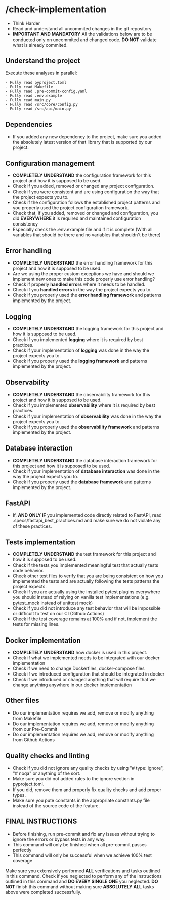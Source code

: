 # /check-implementation

- Think Harder
- Read and understand all uncommited changes in the git repository
- **IMPORTANT AND MANDATORY** All the validations below are to be conducted only on uncommited and changed code. **DO NOT** validate what is already commited.

## Understand the project

Execute these analyses in parallel:
```
- Fully read pyproject.toml
- Fully read Makefile
- Fully read .pre-commit-config.yaml
- Fully read .env.example
- Fully read main.py
- Fully read /src/core/config.py
- Fully read /src/api/main.py
```

## Dependencies

- If you added any new dependency to the project, make sure you added the absolutely latest version of that library that is supported by our project.

## Configuration management

- **COMPLETELY UNDERSTAND** the configuration framework for this project and how it is supposed to be used.
- Check if you added, removed or changed any project configuration.
- Check if you were consistent and are using configuration the way that the project expects you to.
- Check if the configuration follows the established project patterns and you properly used the project configuration framework.
- Check that, if you added, removed or changed and configuration, you did **EVERYWHERE** it is required and maintained configuration consistency
- Especially check the .env.example file and if it is complete (With all variables that should be there and no variables that shouldn't be there)

## Error handling

- **COMPLETELY UNDERSTAND** the error handling framework for this project and how it is supposed to be used.
- Are we using the proper custom exceptions we have and should we implement new ones to make this code properly use error handling?
- Check if properly **handled errors** where it needs to be handled.
- Check if you **handled errors** in the way the project expects you to.
- Check if you properly used the **error handling framework** and patterns implemented by the project.

## Logging

- **COMPLETELY UNDERSTAND** the logging framework for this project and how it is supposed to be used.
- Check if you implemented **logging** where it is required by best practices.
- Check if your implementation of **logging** was done in the way the project expects you to.
- Check if you properly used the **logging framework** and patterns implemented by the project.

## Observability

- **COMPLETELY UNDERSTAND** the observability framework for this project and how it is supposed to be used.
- Check if you implemented **observability** where it is required by best practices.
- Check if your implementation of **observability** was done in the way the project expects you to.
- Check if you properly used the **observability framework** and patterns implemented by the project.

## Database interaction

- **COMPLETELY UNDERSTAND** the database interaction framework for this project and how it is supposed to be used.
- Check if your implementation of **database interaction** was done in the way the project expects you to.
- Check if you properly used the **database framework** and patterns implemented by the project.

## FastAPI

- If, **AND ONLY IF** you implemented code directly related to FastAPI, read .specs/fastapi_best_practices.md and make sure we do not violate any of these practices.

## Tests implementation

- **COMPLETELY UNDERSTAND** the test framework for this project and how it is supposed to be used.
- Check if the tests you implemented meaningful test that actually tests code behavior.
- Check other test files to verify that you are being consistent on how you implemented the tests and are actually following the tests patterns the project expects.
- Check if you are actually using the installed pytest plugins everywhere you should instead of relying on vanilla test implementations (e.g. pytest_mock instead of unittest mock)
- Check if you did not introduce any test behavior that will be impossible or difficult to test on our CI (Github Actions)
- Check if the test coverage remains at 100% and if not, implement the tests for missing lines.

## Docker implementation

- **COMPLETELY UNDERSTAND** how docker is used in this project.
- Check if what we implemented needs to be integrated with our docker implementation
- Check if we need to change Dockerfiles, docker-compose files
- Check if we introduced configuration that should be integrated in docker
- Check if we introduced or changed anything that will require that we change anything anywhere in our docker implementation

## Other files

- Do our implementation requires we add, remove or modify anything from Makefile
- Do our implementation requires we add, remove or modify anything from our Pre-Commit
- Do our implementation requires we add, remove or modify anything from Github Actions

## Quality checks and linting

- Check if you did not ignore any quality checks by using "# type: ignore", "# noqa" or anything of the sort.
- Make sure you did not added rules to the ignore section in pyproject.toml.
- If you did, remove them and properly fix quality checks and add proper types.
- Make sure you pute constants in the appropriate constants.py file instead of the source code of the feature.

## **FINAL INSTRUCTIONS**

- Before finishing, run pre-commit and fix any issues without trying to ignore the errors or bypass tests in any way.
- This command will only be finished when all pre-commit passes perfectly
- This command will only be successful when we achieve 100% test coverage

Make sure you extensively performed **ALL** verifications and tasks outlined in this command.
Check if you neglected to perform any of the instructions outlined in this command and **DO EVERY SINGLE ONE** you neglected.
**DO NOT** finish this command without making sure **ABSOLUTELY ALL** tasks above were completed successfully.
